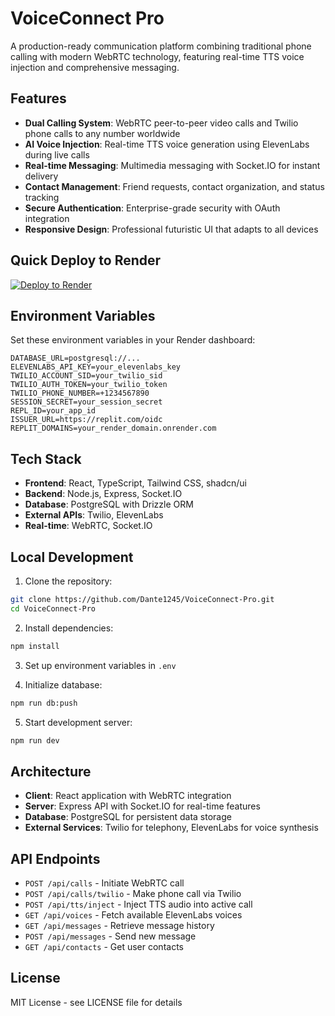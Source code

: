 # VoiceConnect Pro

A production-ready communication platform combining traditional phone calling with modern WebRTC technology, featuring real-time TTS voice injection and comprehensive messaging.

## Features

- **Dual Calling System**: WebRTC peer-to-peer video calls and Twilio phone calls to any number worldwide
- **AI Voice Injection**: Real-time TTS voice generation using ElevenLabs during live calls
- **Real-time Messaging**: Multimedia messaging with Socket.IO for instant delivery
- **Contact Management**: Friend requests, contact organization, and status tracking
- **Secure Authentication**: Enterprise-grade security with OAuth integration
- **Responsive Design**: Professional futuristic UI that adapts to all devices

## Quick Deploy to Render

[![Deploy to Render](https://render.com/images/deploy-to-render-button.svg)](https://render.com/deploy?repo=https://github.com/Dante1245/VoiceConnect-Pro)

## Environment Variables

Set these environment variables in your Render dashboard:

```
DATABASE_URL=postgresql://...
ELEVENLABS_API_KEY=your_elevenlabs_key
TWILIO_ACCOUNT_SID=your_twilio_sid
TWILIO_AUTH_TOKEN=your_twilio_token
TWILIO_PHONE_NUMBER=+1234567890
SESSION_SECRET=your_session_secret
REPL_ID=your_app_id
ISSUER_URL=https://replit.com/oidc
REPLIT_DOMAINS=your_render_domain.onrender.com
```

## Tech Stack

- **Frontend**: React, TypeScript, Tailwind CSS, shadcn/ui
- **Backend**: Node.js, Express, Socket.IO
- **Database**: PostgreSQL with Drizzle ORM
- **External APIs**: Twilio, ElevenLabs
- **Real-time**: WebRTC, Socket.IO

## Local Development

1. Clone the repository:
```bash
git clone https://github.com/Dante1245/VoiceConnect-Pro.git
cd VoiceConnect-Pro
```

2. Install dependencies:
```bash
npm install
```

3. Set up environment variables in `.env`

4. Initialize database:
```bash
npm run db:push
```

5. Start development server:
```bash
npm run dev
```

## Architecture

- **Client**: React application with WebRTC integration
- **Server**: Express API with Socket.IO for real-time features
- **Database**: PostgreSQL for persistent data storage
- **External Services**: Twilio for telephony, ElevenLabs for voice synthesis

## API Endpoints

- `POST /api/calls` - Initiate WebRTC call
- `POST /api/calls/twilio` - Make phone call via Twilio
- `POST /api/tts/inject` - Inject TTS audio into active call
- `GET /api/voices` - Fetch available ElevenLabs voices
- `GET /api/messages` - Retrieve message history
- `POST /api/messages` - Send new message
- `GET /api/contacts` - Get user contacts

## License

MIT License - see LICENSE file for details